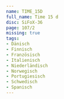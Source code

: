 ```yaml
---
name: TIME_15D
full_name: Time 15 d
disc: SiFoX-36
page: 107/2
missing: true
tags:
- Dänisch
- Finnisch
- Französisch
- Italienisch
- Niederländisch
- Norwegisch
- Portugiesisch
- Schwedisch
- Spanisch
---
```

